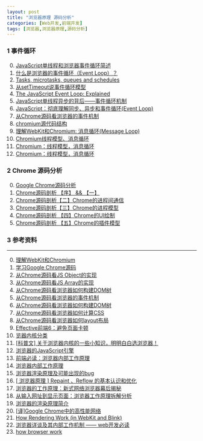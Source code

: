 ```yaml
---
layout: post
title: "浏览器原理 源码分析"
categories: [Web开发,前端开发]
tags: [浏览器,浏览器原理,源码分析]
---
```


### 1 事件循环

0.  [JavaScript单线程和浏览器事件循环简述](http://www.cnblogs.com/whitewolf/p/javascript-single-thread-and-browser-event-loop.html)
1.  [什么是浏览器的事件循环（Event Loop）？](https://segmentfault.com/a/1190000010622146)
2.  [Tasks, microtasks, queues and schedules](https://jakearchibald.com/2015/tasks-microtasks-queues-and-schedules/)
3.  [从setTimeout说事件循环模型](http://web.jobbole.com/83883/)
4.  [The JavaScript Event Loop: Explained](https://blog.carbonfive.com/2013/10/27/the-javascript-event-loop-explained/)
5.  [JavaScript单线程异步的背后——事件循环机制](http://blog.csdn.net/fen747042796/article/details/72353238)
6.  [JavaScript：彻底理解同步、异步和事件循环(Event Loop)](https://segmentfault.com/a/1190000004322358)
7.  [从Chrome源码看浏览器的事件机制](https://zhuanlan.zhihu.com/p/25095179)
8.  [chromium源代码结构  ](http://wanglimin2004.blog.163.com/blog/static/115488498201381034354534/)
9.  [理解WebKit和Chromium: 消息循环(Message Loop)](http://blog.csdn.net/milado_nju/article/details/8539795)
10.  [Chromium线程模型、消息循环](http://blog.csdn.net/wy5761/article/details/44095089)
11.  [Chromium：线程模型，消息循环](http://blog.csdn.net/qq295445028/article/details/8028891)
12.  [Chromium：线程模型，消息循环](http://hyshucom.iteye.com/blog/1694645)

### 2 Chrome 源码分析

0.  [Google Chrome源码分析](http://www.ha97.com/tag/chrome)
1.  [Chrome源码剖析 【序】 && 【一】](http://www.cnblogs.com/duguguiyu/archive/2008/10/02/1303095.html)
2.  [Chrome源码剖析【二】Chrome的进程间通信](http://www.cnblogs.com/duguguiyu/archive/2008/10/04/1303695.html)
3.  [Chrome源码剖析【三】Chrome的进程模型](http://www.cnblogs.com/duguguiyu/archive/2008/10/12/1308876.html)
4.   [Chrome源码剖析 【四】Chrome的UI绘制](http://www.cnblogs.com/duguguiyu/archive/2008/10/24/1318363.html)
5.  [Chrome源码剖析 【五】Chrome的插件模型](http://www.cnblogs.com/duguguiyu/archive/2008/11/05/1326777.html)

### 3 参考资料

---
0. [理解WebKit和Chromium](http://blog.csdn.net/milado_nju/article/category/1060500)
1. [学习Google Chrome源码](http://blog.csdn.net/dc_726/article/details/7625365)
2. [从Chrome源码看JS Object的实现](http://www.renfed.com/2017/04/04/chrome-object/)
3. [从Chrome源码看JS Array的实现](http://www.renfed.com/2017/04/16/chrome-js-array/)
4. [从Chrome源码看浏览器如何构建DOM树](https://zhuanlan.zhihu.com/p/24911872)
5. [从Chrome源码看浏览器的事件机制](http://www.renfed.com/2017/02/05/browser-event/)
6. [从Chrome源码看浏览器如何构建DOM树](http://www.renfed.com/2017/01/30/chrome-build-dom/)
7. [从Chrome源码看浏览器如何计算CSS](https://zhuanlan.zhihu.com/p/25380611)
8. [从Chrome源码看浏览器如何layout布局](http://www.renfed.com/2017/02/26/chrome-layout/)
9. [Effective前端6：避免页面卡顿](http://www.renfed.com/2017/02/09/avoid-jank/)
10. [览器内核分类][0]
11. [[科普文] 关于浏览器内核的一些小知识，明明白白选浏览器！][1]
12. [浏览器的JavaScript引擎][3]
13. [前端必读：浏览器内部工作原理][4]
14. [浏览器内部工作原理][5]
15. [浏览器渲染原理及可能出现的bug][6]
16. [[ 浏览器原理 ] Repaint 、Reflow 的基本认识和优化][7]
17. [浏览器的工作原理：新式网络浏览器幕后揭秘][8]
18. [从输入网址到显示页面：浏览器工作原理拆解分析][9]
19. [浏览器的渲染原理简介][10]
20. [[译]Google Chrome中的高性能网络][11]
21. [How Rendering Work (in WebKit and Blink)][12]
22. [浏览器详谈及其内部工作机制 —— web开发必读][13]
23. [how browser work](https://www.html5rocks.com/en/tutorials/internals/howbrowserswork/)



[0]: http://blog.csdn.net/beyondhaven/article/details/6753834 "览器内核分类"
[1]: http://www.iplaysoft.com/browsers-engine.html "[科普文] 关于浏览器内核的一些小知识，明明白白选浏览器！"
[3]: http://javascript.ruanyifeng.com/bom/engine.html "浏览器的JavaScript引擎"
[4]: http://kb.cnblogs.com/page/129756/ "前端必读：浏览器内部工作原理"
[5]: http://www.admin10000.com/document/1471.html "浏览器内部工作原理"
[6]: http://blog.csdn.net/zzzmmmkkk/article/details/12869207 "浏览器渲染原理及可能出现的bug"
[7]: http://segmentfault.com/a/1190000002629708 "[ 浏览器原理 ] Repaint 、Reflow 的基本认识和优化"
[8]: http://www.kuqin.com/web/20121209/333935.html "浏览器的工作原理：新式网络浏览器幕后揭秘"
[9]: http://developer.51cto.com/art/201007/209634_all.htm "从输入网址到显示页面：浏览器工作原理拆解分析"
[10]: http://kb.cnblogs.com/page/178445/ "浏览器的渲染原理简介"
[11]: http://tech.uc.cn/?p=2092 "[译]Google Chrome中的高性能网络"
[12]: http://tech.uc.cn/?p=2763 "How Rendering Work (in WebKit and Blink)"
[13]: http://www.cnblogs.com/moltboy/archive/2013/05/05/3061872.html "浏览器详谈及其内部工作机制 —— web开发必读"